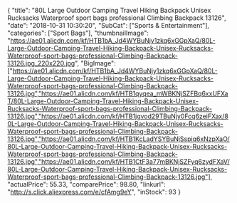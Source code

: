 {
	"title": "80L Large Outdoor Camping Travel Hiking Backpack Unisex Rucksacks Waterproof sport bags professional Climbing Backpack 13126",
	"date": "2018-10-31 10:30:20",
	"SubCat": ["Sports & Entertainment"],
	"categories": ["Sport Bags"],
	"thumbnailImage": "https://ae01.alicdn.com/kf/HTB1bA_Jd4WYBuNjy1zkq6xGGpXaQ/80L-Large-Outdoor-Camping-Travel-Hiking-Backpack-Unisex-Rucksacks-Waterproof-sport-bags-professional-Climbing-Backpack-13126.jpg_220x220.jpg",
	"BigImage": ["https://ae01.alicdn.com/kf/HTB1bA_Jd4WYBuNjy1zkq6xGGpXaQ/80L-Large-Outdoor-Camping-Travel-Hiking-Backpack-Unisex-Rucksacks-Waterproof-sport-bags-professional-Climbing-Backpack-13126.jpg","https://ae01.alicdn.com/kf/HTB1qyqea_mWBKNjSZFBq6xxUFXaT/80L-Large-Outdoor-Camping-Travel-Hiking-Backpack-Unisex-Rucksacks-Waterproof-sport-bags-professional-Climbing-Backpack-13126.jpg","https://ae01.alicdn.com/kf/HTB1jgvod29TBuNjy0Fcq6zeiFXax/80L-Large-Outdoor-Camping-Travel-Hiking-Backpack-Unisex-Rucksacks-Waterproof-sport-bags-professional-Climbing-Backpack-13126.jpg","https://ae01.alicdn.com/kf/HTB1KcLadYSYBuNjSspiq6xNzpXaO/80L-Large-Outdoor-Camping-Travel-Hiking-Backpack-Unisex-Rucksacks-Waterproof-sport-bags-professional-Climbing-Backpack-13126.jpg","https://ae01.alicdn.com/kf/HTB1CtF3a77mBKNjSZFyq6zydFXaV/80L-Large-Outdoor-Camping-Travel-Hiking-Backpack-Unisex-Rucksacks-Waterproof-sport-bags-professional-Climbing-Backpack-13126.jpg"],
	"actualPrice": 55.33,
	"comparePrice": 98.80,
	"linkurl": "http://s.click.aliexpress.com/e/cfAmg9eY",
	"inStock": 93
}
